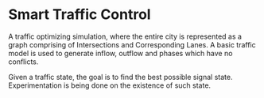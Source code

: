 # Smart Traffic Control

A traffic optimizing simulation, where the entire city is represented as a graph comprising of Intersections and Corresponding Lanes. A basic traffic model is used to generate inflow, outflow and phases which have no conflicts.

Given a traffic state, the goal is to find the best possible signal state. Experimentation is being done on the existence of such state. 
